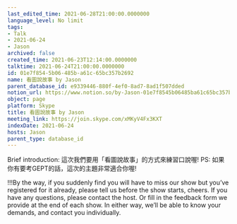 ```yaml
---
last_edited_time: 2021-06-28T21:00:00.0000000
language_level: No limit
tags:
- Talk
- 2021-06-24
- Jason
archived: false
created_time: 2021-06-23T12:14:00.0000000
talktime: 2021-06-24T21:00:00.0000000
id: 01e7f854-5b06-485b-a61c-65bc357b2692
name: 看圖說故事 by Jason
parent_database_id: e9339446-880f-4ef0-8ad7-8ad1f507dded
notion_url: https://www.notion.so/by-Jason-01e7f8545b06485ba61c65bc357b2692
object: page
platform: Skype
title: 看圖說故事 by Jason
meeting_link: https://join.skype.com/xMKyV4Fx3KXT
indexDate: 2021-06-24
hosts: Jason
parent_type: database_id
---
```




Brief introduction: 這次我們要用「看圖說故事」的方式來練習口說喔!
PS: 如果你有要考GEPT的話，這次的主題非常適合你喔!

!!!By the way, if you suddenly find you will have to miss our show but you’ve registered for it already, please tell us before the show starts, cheers.
If you have any questions, please contact the host. Or fill in the feedback form we provide at the end of each show. In either way, we’ll be able to know your demands, and contact you individually.



